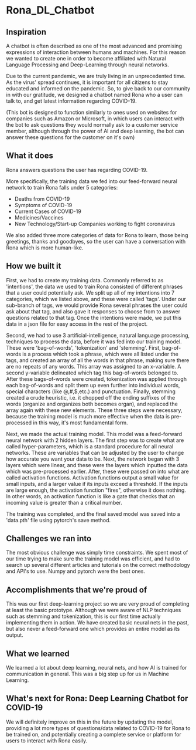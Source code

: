 # Rona_DL_Chatbot

## Inspiration

A chatbot is often described as one of the most advanced and promising expressions of interaction between humans and machines. For this reason we wanted to create one in order to become affiliated with Natural Language Processing and Deep-Learning through neural networks.

Due to the current pandemic, we are truly living in an unprecedented time. As the virus' spread continues, it is important for all citizens to stay educated and informed on the pandemic. So, to give back to our community in with our gratitude, we designed a chatbot named Rona who a user can talk to, and get latest information regarding COVID-19. 

(This bot is designed to function similarly to ones used on websites for companies such as Amazon or Microsoft, in which users can interact with the bot to ask questions they would normally ask to a customer service member, although through the power of AI and deep learning, the bot can answer these questions for the customer on it's own)

## What it does

Rona answers questions the user has regarding COVID-19. 

More specifically, the training data we fed into our feed-forward neural network to train Rona falls under 5 categories:
- Deaths from COVID-19
- Symptoms of COVID-19
- Current Cases of COVID-19
- Medicines/Vaccines
- New Technology/Start-up Companies working to fight coronavirus

We also added three more categories of data for Rona to learn, those being greetings, thanks and goodbyes, so the user can have a conversation with Rona which is more human-like. 

## How we built it

First, we had to create my training data. Commonly referred to as 'intentions', the data we used to train Rona consisted of different phrases that a user could potentially ask. We split up all of my intentions into 7 categories, which we listed above, and these were called 'tags'. Under our sub-branch of tags, we would provide Rona several phrases the user could ask about that tag, and also gave it responses to choose from to answer questions related to that tag. Once the intentions were made, we put this data in a json file for easy access in the rest of the project.

Second, we had to use 3 artificial-intelligence, natural language processing, techniques to process the data, before it was fed into our training model. These were 'bag-of-words', 'tokenization' and 'stemming'. First, bag-of-words is a process which took a phrase, which were all listed under the tags, and created an array of all the words in that phrase, making sure there are no repeats of any words. This array was assigned to an x-variable. A second y-variable delineated which tag this bag-of-words belonged to. After these bags-of-words were created, tokenization was applied through each bag-of-words and split them up even further into individual words, special characters (like @,#,$,etc.) and punctuation. Finally, stemming created a crude heuristic, i.e. it chopped off the ending suffixes of the words (organize and organizes both becomes organ), and replaced the array again with these new elements. These three steps were necessary, because the training model is much more effective when the data is pre-processed in this way, it's most fundamental form.

Next, we made the actual training model. This model was a feed-forward neural network with 2 hidden layers. The first step was to create what are called hyper-parameters, which is a standard procedure for all neural networks. These are variables that can be adjusted by the user to change how accurate you want your data to be. Next, the network began with 3 layers which were linear, and these were the layers which inputted the data which was pre-processed earlier. After, these were passed on into what are called activation functions. Activation functions output a small value for small inputs, and a larger value if its inputs exceed a threshold. If the inputs are large enough, the activation function "fires", otherwise it does nothing. In other words, an activation function is like a gate that checks that an incoming value is greater than a critical number.

The training was completed, and the final saved model was saved into a 'data.pth' file using pytorch's save method. 

## Challenges we ran into

The most obvious challenge was simply time constraints. We spent most of our time trying to make sure the training model was efficient, and had to search up several different articles and tutorials on the correct methodology and API's to use. Numpy and pytorch were the best ones. 

## Accomplishments that we're proud of

This was our first deep-learning project so we are very proud of completing at least the basic prototype. Although we were aware of NLP techniques such as stemming and tokenization, this is our first time actually implementing them in action. We have created basic neural nets in the past, but also never a feed-forward one which provides an entire model as its output.

## What we learned

We learned a lot about deep learning, neural nets, and how AI is trained for communication in general. This was a big step up for us in Machine Learning. 

## What's next for Rona: Deep Learning Chatbot for COVID-19

We will definitely improve on this in the future by updating the model, providing a lot more types of questions/data related to COVID-19 for Rona to be trained on, and potentially creating a complete service or platform for users to interact with Rona easily. 
